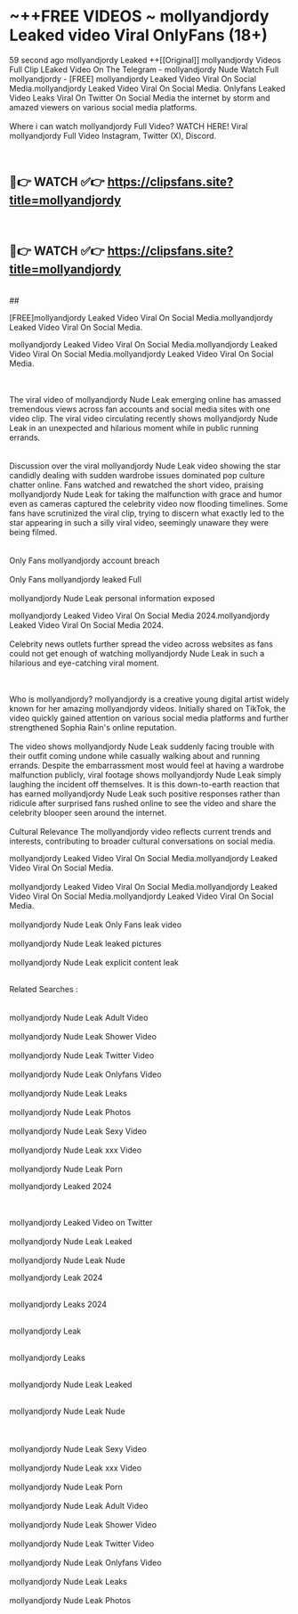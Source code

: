 # ~++FREE VIDEOS ~ mollyandjordy Leaked video Viral OnlyFans (18+)<br>


59 second ago mollyandjordy Leaked ++[[Original]] mollyandjordy Videos Full Clip LEaked Video On The Telegram  - mollyandjordy Nude  Watch Full mollyandjordy - [FREE] mollyandjordy Leaked Video Viral On Social Media.mollyandjordy Leaked Video Viral On Social Media.   Onlyfans Leaked Video Leaks Viral On Twitter On Social Media the internet by storm and amazed viewers on various social media platforms. <br><br>
Where i can watch mollyandjordy Full Video? WATCH HERE! Viral mollyandjordy Full Video Instagram, Twitter (X), Discord. <br>


 <br>

##  🔴👉 WATCH ✅👉  <a href="https://clipsfans.site?title=mollyandjordy&ref=git">https://clipsfans.site?title=mollyandjordy</a> <br>
  <br>

##  🔴👉 WATCH ✅👉  <a href="https://clipsfans.site?title=mollyandjordy&ref=git">https://clipsfans.site?title=mollyandjordy</a> <br>
  <br>
  ##



[FREE]mollyandjordy Leaked Video Viral On Social Media.mollyandjordy Leaked Video Viral On Social Media. <br>

mollyandjordy Leaked Video Viral On Social Media.mollyandjordy Leaked Video Viral On Social Media.mollyandjordy Leaked Video Viral On Social Media. <br>


  <br>

  <br>
The viral video of mollyandjordy Nude Leak emerging online has amassed tremendous views across fan accounts and social media sites with one video clip. The viral video circulating recently shows mollyandjordy Nude Leak in an unexpected and hilarious moment while in public running errands.<br>
<br>


<br>
Discussion over the viral mollyandjordy Nude Leak video showing the star candidly dealing with sudden wardrobe issues dominated pop culture chatter online. Fans watched and rewatched the short video, praising mollyandjordy Nude Leak for taking the malfunction with grace and humor even as cameras captured the celebrity video now flooding timelines. Some fans have scrutinized the viral clip, trying to discern what exactly led to the star appearing in such a silly viral video, seemingly unaware they were being filmed.<br>
<br>
<br> 
Only Fans mollyandjordy account breach<br>
<br>
Only Fans mollyandjordy leaked Full <br>
<br>
mollyandjordy Nude Leak personal information exposed<br>

mollyandjordy Leaked Video Viral On Social Media 2024.mollyandjordy Leaked Video Viral On Social Media 2024. <br>
<br>
Celebrity news outlets further spread the video across websites as fans could not get enough of watching mollyandjordy Nude Leak in such a hilarious and eye-catching viral moment.<br>
<br>

<br>
Who is mollyandjordy? mollyandjordy is a creative young digital artist widely known for her amazing mollyandjordy videos. Initially shared on TikTok, the video quickly gained attention on various social media platforms and further strengthened Sophia Rain's online reputation.<br>
<br>
The video shows mollyandjordy Nude Leak suddenly facing trouble with their outfit coming undone while casually walking about and running errands. Despite the embarrassment most would feel at having a wardrobe malfunction publicly, viral footage shows mollyandjordy Nude Leak simply laughing the incident off themselves. It is this down-to-earth reaction that has earned mollyandjordy Nude Leak such positive responses rather than ridicule after surprised fans rushed online to see the video and share the celebrity blooper seen around the internet.<br>
<br>
Cultural Relevance The mollyandjordy video reflects current trends and interests, contributing to broader cultural conversations on social media.<br>

mollyandjordy Leaked Video Viral On Social Media.mollyandjordy Leaked Video Viral On Social Media.<br>
<br>
mollyandjordy Leaked Video Viral On Social Media.mollyandjordy Leaked Video Viral On Social Media.mollyandjordy Leaked Video Viral On Social Media.<br>
<br>
mollyandjordy Nude Leak Only Fans leak video<br>
<br>
mollyandjordy Nude Leak leaked pictures<br>
<br>
mollyandjordy Nude Leak explicit content leak<br>


<br>
Related Searches :<br>
<br>

<br>
mollyandjordy Nude Leak Adult Video<br>
<br>
mollyandjordy Nude Leak Shower Video<br>
<br>
mollyandjordy Nude Leak Twitter Video<br>
<br>
mollyandjordy Nude Leak Onlyfans Video<br>
<br>
mollyandjordy Nude Leak Leaks<br>
<br>
mollyandjordy Nude Leak Photos<br>

<br>
mollyandjordy Nude Leak Sexy Video<br>
<br>
mollyandjordy Nude Leak xxx Video<br>
<br>
mollyandjordy Nude Leak Porn<br>

mollyandjordy  Leaked 2024 <br> <br>
<br>

mollyandjordy Leaked Video on Twitter <br>
<br>
mollyandjordy Nude Leak Leaked<br>
<br>
mollyandjordy Nude Leak Nude<br>


mollyandjordy  Leak 2024 <br> <br>



mollyandjordy  Leaks 2024 <br> <br>



 
mollyandjordy  Leak<br> <br>



mollyandjordy  Leaks<br> <br>


mollyandjordy Nude Leak Leaked<br> <br>

mollyandjordy Nude Leak Nude<br> <br>
<br> <br>
mollyandjordy Nude Leak Sexy Video
<br> <br>
mollyandjordy Nude Leak xxx Video
<br> <br>
mollyandjordy Nude Leak Porn
<br> <br>
mollyandjordy Nude Leak Adult Video
<br> <br>
mollyandjordy Nude Leak Shower Video
<br> <br>
mollyandjordy Nude Leak Twitter Video
<br> <br>
mollyandjordy Nude Leak Onlyfans Video
<br> <br>
mollyandjordy Nude Leak Leaks
<br> <br>
mollyandjordy Nude Leak Photos






</p>




 



</p>










